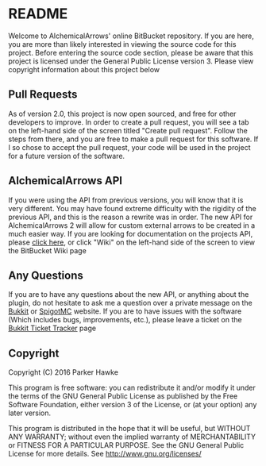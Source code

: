 # README #
Welcome to AlchemicalArrows' online BitBucket repository. If you are here, you are more than likely interested in viewing the source code for this project. Before entering the source code section, please be aware that this project is licensed under the General Public License version 3. Please view copyright information about this project below

## Pull Requests ##
As of version 2.0, this project is now open sourced, and free for other developers to improve. In order to create a pull request, you will see a tab on the left-hand side of the screen titled "Create pull request". Follow the steps from there, and you are free to make a pull request for this software. If I so chose to accept the pull request, your code will be used in the project for a future version of the software.

## AlchemicalArrows API ##
If you were using the API from previous versions, you will know that it is very different. You may have found extreme difficulty with the rigidity of the previous API, and this is the reason a rewrite was in order. The new API for AlchemicalArrows 2 will allow for custom external arrows to be created in a much easier way. If you are looking for documentation on the projects API, please [click here](https://bitbucket.org/2008Choco/alchemicalarrows/wiki/Home), or click "Wiki" on the left-hand side of the screen to view the BitBucket Wiki page

## Any Questions ##
If you are to have any questions about the new API, or anything about the plugin, do not hesitate to ask me a question over a private message on the [Bukkit](dev.bukkit.org/profiles/2008Choco/) or [SpigotMC](www.spigotmc.org) website. If you are to have issues with the software (Which includes bugs, improvements, etc.), please leave a ticket on the [Bukkit Ticket Tracker](dev.bukkit.org/bukkit-plugins/alchemical-arrows/tickets) page

## Copyright ##
Copyright (C) 2016 Parker Hawke

This program is free software: you can redistribute it and/or modify
it under the terms of the GNU General Public License as published by
the Free Software Foundation, either version 3 of the License, or
(at your option) any later version.

This program is distributed in the hope that it will be useful,
but WITHOUT ANY WARRANTY; without even the implied warranty of
MERCHANTABILITY or FITNESS FOR A PARTICULAR PURPOSE.  See the
GNU General Public License for more details. See http://www.gnu.org/licenses/